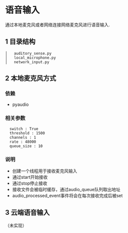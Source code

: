 # 语音输入

通过本地麦克风或者网络连接网络麦克风进行语音输入.

## 1 目录结构
```
│   auditory_sense.py
│   local_microphone.py
│   network_input.py
```

## 2 本地麦克风方式

### 依赖

* pyaudio

### 相关参数

```
  switch : True
  threshold : 1500
  channels : 1
  rate : 48000 
  queue_size : 10
```

### 说明

* 创建一个线程用于接收麦克风输入
* 通过start开始接收
* 通过stop停止接收
* 接收文件会被临时缓存，通过audio_queue队列取出地址
* audio_processed_event事件将会在每次接收完成后被set


## 3 云端语音输入
（未实现）


